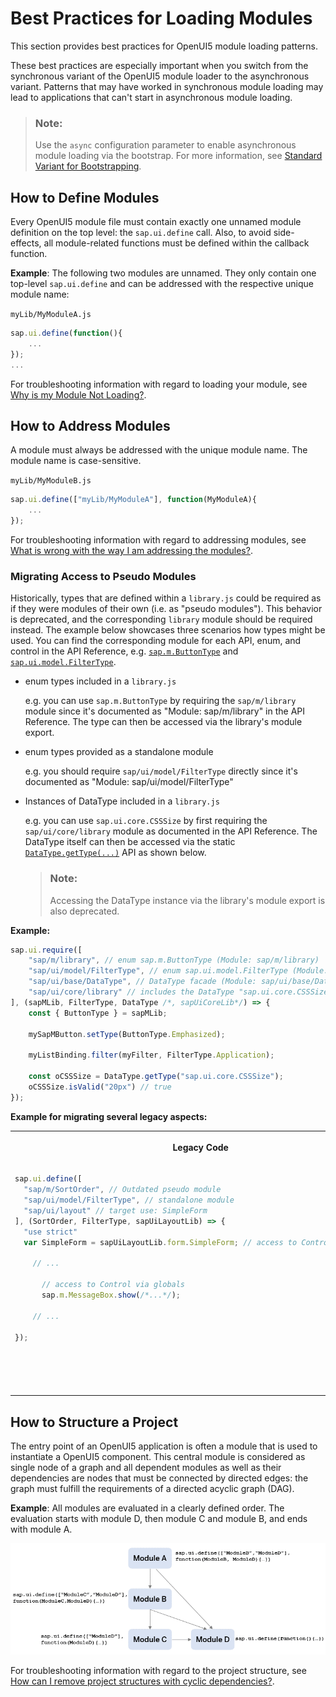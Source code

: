 <!-- loio00737d6c1b864dc3ab72ef56611491c4 -->

# Best Practices for Loading Modules

This section provides best practices for OpenUI5 module loading patterns.

These best practices are especially important when you switch from the synchronous variant of the OpenUI5 module loader to the asynchronous variant. Patterns that may have worked in synchronous module loading may lead to applications that can't start in asynchronous module loading.

> ### Note:  
> Use the `async` configuration parameter to enable asynchronous module loading via the bootstrap. For more information, see [Standard Variant for Bootstrapping](standard-variant-for-bootstrapping-91f1f45.md).



<a name="loio00737d6c1b864dc3ab72ef56611491c4__section_DefineModules"/>

## How to Define Modules

Every OpenUI5 module file must contain exactly one unnamed module definition on the top level: the `sap.ui.define` call. Also, to avoid side-effects, all module-related functions must be defined within the callback function.

**Example**: The following two modules are unnamed. They only contain one top-level `sap.ui.define` and can be addressed with the respective unique module name:

`myLib/MyModuleA.js`

```js
sap.ui.define(function(){
    ...
});
...
```

For troubleshooting information with regard to loading your module, see [Why is my Module Not Loading?](troubleshooting-for-loading-modules-4363b3f.md#loio4363b3fe3561414ca1b030afc8cd30ce__section_moduleloading).



<a name="loio00737d6c1b864dc3ab72ef56611491c4__section_AddressModules"/>

## How to Address Modules

A module must always be addressed with the unique module name. The module name is case-sensitive.

`myLib/MyModuleB.js`

```js
sap.ui.define(["myLib/MyModuleA"], function(MyModuleA){
    ...
});
```

For troubleshooting information with regard to addressing modules, see [What is wrong with the way I am addressing the modules?](troubleshooting-for-loading-modules-4363b3f.md#loio4363b3fe3561414ca1b030afc8cd30ce__section_moduleaddressing).



### Migrating Access to Pseudo Modules

Historically, types that are defined within a `library.js` could be required as if they were modules of their own \(i.e. as "pseudo modules"\). This behavior is deprecated, and the corresponding `library` module should be required instead. The example below showcases three scenarios how types might be used. You can find the corresponding module for each API, enum, and control in the API Reference, e.g. [`sap.m.ButtonType`](https://ui5.sap.com/#/api/sap.m.ButtonType) and [`sap.ui.model.FilterType`](https://ui5.sap.com/#/api/sap.ui.model.FilterType).

-   enum types included in a `library.js`

    e.g. you can use `sap.m.ButtonType` by requiring the `sap/m/library` module since it's documented as "Module: sap/m/library" in the API Reference. The type can then be accessed via the library's module export.

-   enum types provided as a standalone module

    e.g. you should require `sap/ui/model/FilterType` directly since it's documented as "Module: sap/ui/model/FilterType"

-   Instances of DataType included in a `library.js`

    e.g. you can use `sap.ui.core.CSSSize` by first requiring the `sap/ui/core/library` module as documented in the API Reference. The DataType itself can then be accessed via the static [`DataType.getType(...)`](https://ui5.sap.com/#/api/sap.ui.base.DataType/methods/sap.ui.base.DataType.getType) API as shown below.

    > ### Note:  
    > Accessing the DataType instance via the library's module export is also deprecated.


**Example:**

```js
sap.ui.require([
    "sap/m/library", // enum sap.m.ButtonType (Module: sap/m/library)
    "sap/ui/model/FilterType", // enum sap.ui.model.FilterType (Module: sap/ui/model/FilterType)
    "sap/ui/base/DataType", // DataType facade (Module: sap/ui/base/DataType)
    "sap/ui/core/library" // includes the DataType "sap.ui.core.CSSSize" (Module: sap/ui/core/library)
], (sapMLib, FilterType, DataType /*, sapUiCoreLib*/) => {
    const { ButtonType } = sapMLib;

    mySapMButton.setType(ButtonType.Emphasized);

    myListBinding.filter(myFilter, FilterType.Application);

    const oCSSSize = DataType.getType("sap.ui.core.CSSSize");
    oCSSSize.isValid("20px") // true
});
```

**Example for migrating several legacy aspects:**


<table>
<tr>
<th valign="top" align="center">

Legacy Code

</th>
<th valign="top" align="center">

Best Practice

</th>
</tr>
<tr>
<td valign="top">

```js
sap.ui.define([
  "sap/m/SortOrder", // Outdated pseudo module
  "sap/ui/model/FilterType", // standalone module
  "sap/ui/layout" // target use: SimpleForm
], (SortOrder, FilterType, sapUiLayoutLib) => {
  "use strict"
  var SimpleForm = sapUiLayoutLib.form.SimpleForm; // access to Control via globals

    // ...

      // access to Control via globals
      sap.m.MessageBox.show(/*...*/);

    // ...

});
```



</td>
<td valign="top">

```js
sap.ui.define([
  "sap/m/library", // "SortOrder" is contained in the sap/m/library.js module
  "sap/ui/model/FilterType", // remains the same
  "sap/ui/layout/form/SimpleForm" // imported as a module, no access to globals needed
], (sapMLib, FilterType, SimpleForm) => {
  "use strict";
  const { SortOrder } = sapMLib;

    // ...

      // lazily require the sap/m/MessageBox on demand
      sap.ui.require([
        "sap/m/MessageBox"
      ], (MessageBox) => {
        MessageBox.show(/*...*/);
      });

    // ...

});
```



</td>
</tr>
</table>



<a name="loio00737d6c1b864dc3ab72ef56611491c4__section_StructureProject"/>

## How to Structure a Project

The entry point of an OpenUI5 application is often a module that is used to instantiate a OpenUI5 component. This central module is considered as single node of a graph and all dependent modules as well as their dependencies are nodes that must be connected by directed edges: the graph must fulfill the requirements of a directed acyclic graph \(DAG\).

**Example**: All modules are evaluated in a clearly defined order. The evaluation starts with module D, then module C and module B, and ends with module A.

![](images/Image_Loading_Modules_BP1_c8a64ac.png)

For troubleshooting information with regard to the project structure, see [How can I remove project structures with cyclic dependencies?](troubleshooting-for-loading-modules-4363b3f.md#loio4363b3fe3561414ca1b030afc8cd30ce__section_cyclicdependencies).

